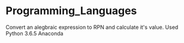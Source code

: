 # Programming_Languages

Convert an alegbraic expression to RPN and calculate it's value.
Used Python 3.6.5 Anaconda

